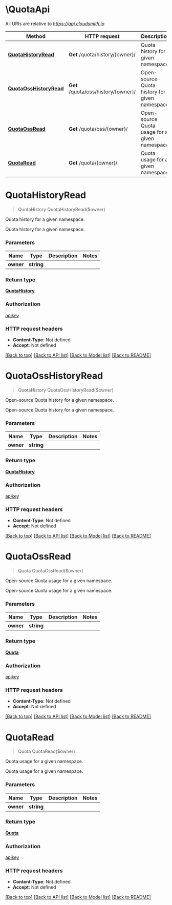 # \QuotaApi

All URIs are relative to *https://api.cloudsmith.io*

Method | HTTP request | Description
------------- | ------------- | -------------
[**QuotaHistoryRead**](QuotaApi.md#QuotaHistoryRead) | **Get** /quota/history/{owner}/ | Quota history for a given namespace.
[**QuotaOssHistoryRead**](QuotaApi.md#QuotaOssHistoryRead) | **Get** /quota/oss/history/{owner}/ | Open-source Quota history for a given namespace.
[**QuotaOssRead**](QuotaApi.md#QuotaOssRead) | **Get** /quota/oss/{owner}/ | Open-source Quota usage for a given namespace.
[**QuotaRead**](QuotaApi.md#QuotaRead) | **Get** /quota/{owner}/ | Quota usage for a given namespace.


# **QuotaHistoryRead**
> QuotaHistory QuotaHistoryRead($owner)

Quota history for a given namespace.

Quota history for a given namespace.


### Parameters

Name | Type | Description  | Notes
------------- | ------------- | ------------- | -------------
 **owner** | **string**|  | 

### Return type

[**QuotaHistory**](QuotaHistory.md)

### Authorization

[apikey](../README.md#apikey)

### HTTP request headers

 - **Content-Type**: Not defined
 - **Accept**: Not defined

[[Back to top]](#) [[Back to API list]](../README.md#documentation-for-api-endpoints) [[Back to Model list]](../README.md#documentation-for-models) [[Back to README]](../README.md)

# **QuotaOssHistoryRead**
> QuotaHistory QuotaOssHistoryRead($owner)

Open-source Quota history for a given namespace.

Open-source Quota history for a given namespace.


### Parameters

Name | Type | Description  | Notes
------------- | ------------- | ------------- | -------------
 **owner** | **string**|  | 

### Return type

[**QuotaHistory**](QuotaHistory.md)

### Authorization

[apikey](../README.md#apikey)

### HTTP request headers

 - **Content-Type**: Not defined
 - **Accept**: Not defined

[[Back to top]](#) [[Back to API list]](../README.md#documentation-for-api-endpoints) [[Back to Model list]](../README.md#documentation-for-models) [[Back to README]](../README.md)

# **QuotaOssRead**
> Quota QuotaOssRead($owner)

Open-source Quota usage for a given namespace.

Open-source Quota usage for a given namespace.


### Parameters

Name | Type | Description  | Notes
------------- | ------------- | ------------- | -------------
 **owner** | **string**|  | 

### Return type

[**Quota**](Quota.md)

### Authorization

[apikey](../README.md#apikey)

### HTTP request headers

 - **Content-Type**: Not defined
 - **Accept**: Not defined

[[Back to top]](#) [[Back to API list]](../README.md#documentation-for-api-endpoints) [[Back to Model list]](../README.md#documentation-for-models) [[Back to README]](../README.md)

# **QuotaRead**
> Quota QuotaRead($owner)

Quota usage for a given namespace.

Quota usage for a given namespace.


### Parameters

Name | Type | Description  | Notes
------------- | ------------- | ------------- | -------------
 **owner** | **string**|  | 

### Return type

[**Quota**](Quota.md)

### Authorization

[apikey](../README.md#apikey)

### HTTP request headers

 - **Content-Type**: Not defined
 - **Accept**: Not defined

[[Back to top]](#) [[Back to API list]](../README.md#documentation-for-api-endpoints) [[Back to Model list]](../README.md#documentation-for-models) [[Back to README]](../README.md)

